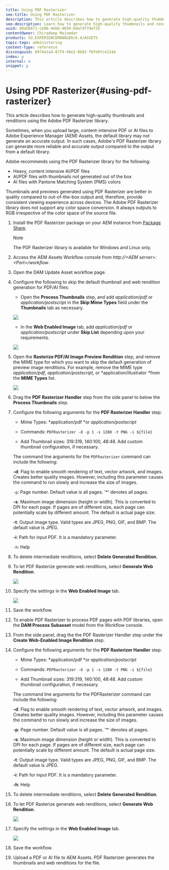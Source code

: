 ```yaml
---
title: Using PDF Rasterizer
seo-title: Using PDF Rasterizer
description: This article describes how to generate high-quality thumbnails and renditions using the Adobe PDF Rasterizer library.
seo-description: Learn how to generate high-quality thumbnails and renditions using the Adobe PDF Rasterizer library.
uuid: d9a50471-ce86-4ebb-9039-b9a7477def35
contentOwner: Chiradeep Majumdar
products: SG_EXPERIENCEMANAGER/6.4/ASSETS
topic-tags: administering
content-type: reference
discoiquuid: 8974a1a4-87f4-48e2-8b82-f0fe0fc4124e
index: y
internal: n
snippet: y
---
```


# Using PDF Rasterizer{#using-pdf-rasterizer}

This article describes how to generate high-quality thumbnails and renditions using the Adobe PDF Rasterizer library.

Sometimes, when you upload large, content-intensive PDF or AI files to Adobe Experience Manager (AEM) Assets, the default library may not generate an accurate output. In such cases, Adobe's PDF Rasterizer library can generate more reliable and accurate output compared to the output from a default library.

Adobe recommends using the PDF Rasterizer library for the following:

* Heavy, content intensive AI/PDF files
* AI/PDF files with thumbnails not generated out of the box
* AI files with Pantone Matching System (PMS) colors

Thumbnails and previews generated using PDF Rasterizer are better in quality compared to out-of-the-box output and, therefore, provide consistent viewing experience across devices. The Adobe PDF Rasterizer library does not support any color space conversion. It always outputs to RGB irrespective of the color space of the source file.

1. Install the PDF Rasterizer package on your AEM instance from [Package Share](https://www.adobeaemcloud.com/content/marketplace/marketplaceProxy.html?packagePath=/content/companies/public/day/packages/cq640/product/assets/aem-assets-pdf-rasterizer-pkg).

   >[!NOTE]
   >
   >The PDF Rasterizer library is available for Windows and Linux only.

1. Access the AEM Assets Workflow console from *http://&lt;AEM server&gt;:&lt;Port&gt;/workflow*. 
1. Open the DAM Update Asset workflow page.
1. Configure the following to skip the default thumbnail and web rendition generation for PDF/AI files:

    * Open the **Process Thumbnails** step, and add *application/pdf* or *application/postscript* in the **Skip Mime Types** field under the **Thumbnails** tab as necessary.

   ![](assets/skip_mime_types-2.png)

    * In the **Web Enabled Image** tab, add *application/pdf* or *application/postscript* under **Skip List** depending upon your requirements.

   ![](assets/web_enabled_imageskiplist.png)

1. Open the **Rasterize PDF/AI Image Preview Rendition** step, and remove the MIME type for which you want to skip the default generation of preview image renditions. For example, remove the MIME type *application/pdf*, *application/postscript,* or *application/illustrator *from the **MIME Types** list.

   ![](assets/process_arguments.png)

1. Drag the **PDF Rasterizer Handler** step from the side panel to below the **Process Thumbnails** step.
1. Configure the following arguments for the **PDF Rasterizer Handler** step:

    * Mime Types: *application/pdf *or *application/postscript*
    
    * Commands: `PDFRasterizer -d -p 1 -s 1280 -t PNG -i ${file}`
    * Add Thumbnail sizes: 319:319, 140:100, 48:48. Add custom thumbnail configuration, if necessary.

   The command line arguments for the `PDFRasterizer` command can include the following:

   **-d**: Flag to enable smooth rendering of text, vector artwork, and images. Creates better quality images. However, including this parameter causes the command to run slowly and increase the size of images.

   `-p`: Page number. Default value is all pages. '&#42;' denotes all pages.

   **-s**: Maximum image dimension (height or width). This is converted to DPI for each page. If pages are of different size, each page can potentially scale by different amount. The default is actual page size.

   **-t**: Output image type. Valid types are JPEG, PNG, GIF, and BMP. The default value is JPEG.

   **-i**: Path for input PDF. It is a mandatory parameter.

   `-h`: Help

1. To delete intermediate renditions, select **Delete Generated Rendition**.
1. To let PDF Rasterize generate web renditions, select **Generate Web Rendition**.

   ![](assets/generate_web_renditions1.png)

1. Specify the settings in the **Web Enabled Image** tab.

   ![](assets/web_enabled_image1.png)

1. Save the workflow.
1. To enable PDF Rasterizer to process PDF pages with PDF libraries, open the **DAM Process Subasset** model from the Workflow console.
1. From the side panel, drag the the PDF Rasterizer Handler step under the **Create Web-Enabled Image Rendition** step.
1. Configure the following arguments for the **PDF Rasterizer Handler** step:

    * Mime Types: *application/pdf *or *application/postscript*
    
    * Commands: `PDFRasterizer -d -p 1 -s 1280 -t PNG -i ${file}`
    * Add Thumbnail sizes: 319:319, 140:100, 48:48. Add custom thumbnail configuration, if necessary.

   The command line arguments for the PDFRasterizer command can include the following:

   **-d**: Flag to enable smooth rendering of text, vector artwork, and images. Creates better quality images. However, including this parameter causes the command to run slowly and increase the size of images.

   **-p**: Page number. Default value is all pages. '&#42;' denotes all pages.

   **-s**: Maximum image dimension (height or width). This is converted to DPI for each page. If pages are of different size, each page can potentially scale by different amount. The default is actual page size.

   **-t**: Output image type. Valid types are JPEG, PNG, GIF, and BMP. The default value is JPEG.

   **-i**: Path for input PDF. It is a mandatory parameter.

   **-h**: Help

1. To delete intermediate renditions, select **Delete Generated Rendition**.
1. To let PDF Rasterize generate web renditions, select **Generate Web Rendition**.

   ![](assets/generate_web_renditions.png)

1. Specify the settings in the **Web Enabled Image** tab.

   ![](assets/web_enabled_image-1.png)

1. Save the workflow.
1. Upload a PDF or AI file to AEM Assets. PDF Rasterizer generates the thumbnails and web renditions for the file.

